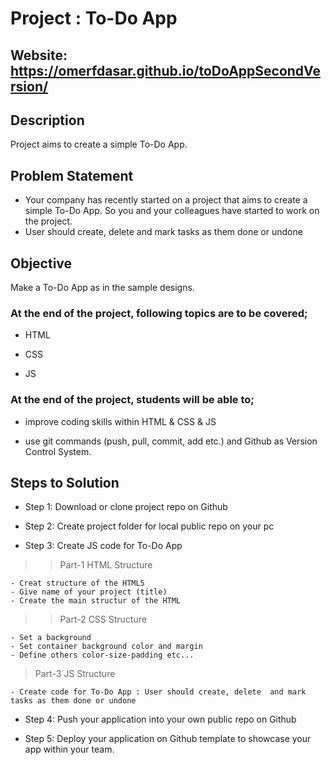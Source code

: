 
# Project : To-Do App 
## Website: https://omerfdasar.github.io/toDoAppSecondVersion/

## Description
Project aims to create a simple To-Do App.

## Problem Statement

- Your company has recently started on a project that aims to create a simple To-Do App. So you and your colleagues have started to work on the project.
- User should create, delete  and mark tasks as them done or undone

## Objective

Make a To-Do App as in the sample designs.

### At the end of the project, following topics are to be covered;

- HTML 

- CSS

- JS


### At the end of the project, students will be able to;

- improve coding skills within HTML & CSS & JS

- use git commands (push, pull, commit, add etc.) and Github as Version Control System.

## Steps to Solution
  
- Step 1: Download or clone project repo on Github 

- Step 2: Create project folder for local public repo on your pc

- Step 3: Create JS code for To-Do App 

>>Part-1 HTML Structure

	- Creat structure of the HTML5
	- Give name of your project (title)
	- Create the main structur of the HTML

>>Part-2 CSS Structure

	- Set a background
	- Set container background color and margin
	- Define others color-size-padding etc...

>Part-3 JS Structure

	- Create code for To-Do App : User should create, delete  and mark tasks as them done or undone
	
- Step 4: Push your application into your own public repo on Github

- Step 5: Deploy your application on Github template to showcase your app within your team.
